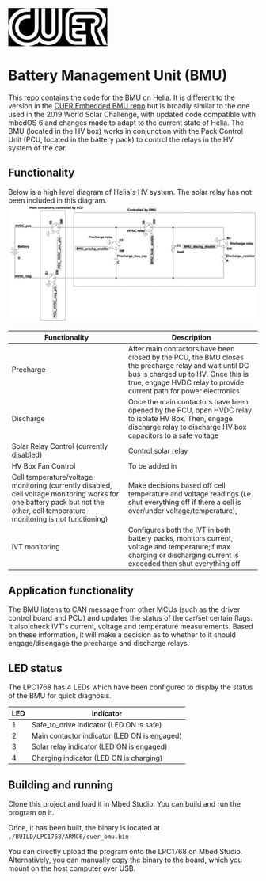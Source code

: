 <img src="./resources/cuer_logo_black_bg.jpg" alt="drawing" width="200"/>

# Battery Management Unit (BMU)
This repo contains the code for the BMU on Helia. It is different to the version in the [CUER Embedded BMU repo](https://github.com/CUER/Embedded/blob/master/BMU/main.cpp) but is broadly similar to the one used in the 2019 World Solar Challenge, with updated code compatible with mbedOS 6 and changes made to adapt to the current state of Helia. The BMU (located in the HV box) works in conjunction with the Pack Control Unit (PCU, located in the battery pack) to control the relays in the HV system of the car.

## Functionality
Below is a high level diagram of Helia's HV system. The solar relay has not been included in this diagram. 
<img src="./resources/hv_box_high_level_diagram.jpg" alt="drawing" width="700"/>

| Functionality | Description |
| --- | --- |
| Precharge | After main contactors have been closed by the PCU, the BMU closes the precharge relay and wait until DC bus is charged up to HV. Once this is true, engage HVDC relay to provide current path for power electronics |
| Discharge | Once the main contactors have been opened by the PCU, open HVDC relay to isolate HV Box. Then, engage discharge relay to discharge HV box capacitors to a safe voltage |
| Solar Relay Control (currently disabled) | Control solar relay |
| HV Box Fan Control | To be added in |
| Cell temperature/voltage monitoring (currently disabled, cell voltage monitoring works for one battery pack but not the other, cell temperature monitoring is not functioning) | Make decisions based off cell temperature and voltage readings (i.e. shut everything off if there a cell is over/under voltage/temperature), |
| IVT monitoring | Configures both the IVT in both battery packs, monitors current, voltage and temperature;if max charging or discharging current is exceeded then shut everything off |

## Application functionality
The BMU listens to CAN message from other MCUs (such as the driver control board and PCU) and updates the status of the car/set certain flags.  It also check IVT's current, voltage and temperature measurements. Based on these information, it will make a decision as to whether to it should engage/disengage the precharge and discharge relays.

## LED status
The LPC1768 has 4 LEDs which have been configured to display the status of the BMU for quick diagnosis.

| LED | Indicator |
| --- | --- |
| 1 | Safe_to_drive indicator (LED ON is safe) |
| 2 | Main contactor indicator (LED ON is engaged) |
| 3 | Solar relay indicator (LED ON is engaged) |
| 4 | Charging indicator (LED ON is charging) |

## Building and running
Clone this project and load it in Mbed Studio. You can build and run the program on it.

Once, it has been built, the binary is located at `./BUILD/LPC1768/ARMC6/cuer_bmu.bin`</br>

You can directly upload the program onto the LPC1768 on Mbed Studio.
Alternatively, you can manually copy the binary to the board, which you mount on the host computer over USB.

